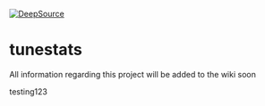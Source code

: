 [![DeepSource](https://app.deepsource.com/gh/raspberri05/tunestats.svg/?label=active+issues&show_trend=true&token=9p4-QUwgsSV4p8YHA1UdV-hH)](https://app.deepsource.com/gh/raspberri05/tunestats/)

# tunestats

All information regarding this project will be added to the wiki soon

testing123
